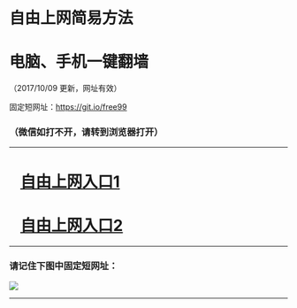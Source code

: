 ﻿# 自由上网简易方法

# 电脑、手机一键翻墙

（2017/10/09 更新，网址有效）

固定短网址：https://git.io/free99

### （微信如打不开，请转到浏览器打开）


***





# &nbsp;&nbsp; <a href="http://ft2611527647.fwq-tz-1001.info/fwqtz01.html?t=100900122350 " target="_blank">自由上网入口1</a>
# &nbsp;&nbsp; <a href="http://ft2679930410.fwq-tz-1002.info/fwqtz02.html?t=100900123224 " target="_blank">自由上网入口2</a>
***

### 请记住下图中固定短网址：

<img src="https://s3-us-west-2.amazonaws.com/fwq-1001/yjfq-20170905okok.png" /> 


***

